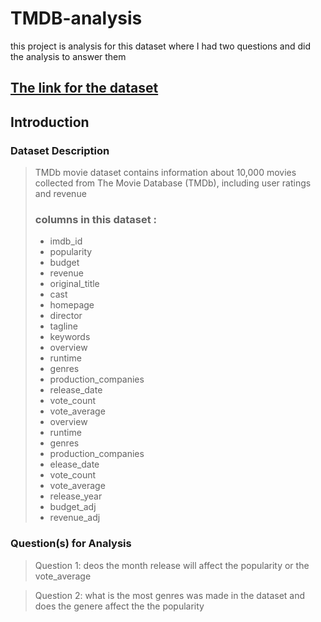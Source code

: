 # TMDB-analysis


this project is analysis for this dataset where I had two questions and did the analysis to answer them 

[The link for the dataset](https://www.kaggle.com/datasets/tmdb/tmdb-movie-metadata)
---

## Introduction

### Dataset Description 

>TMDb movie dataset contains information about 10,000 movies collected from The Movie Database (TMDb), including user ratings and revenue 
>### columns in this dataset : 
>- imdb_id
>- popularity
>- budget
>- revenue	
>- original_title 
>- cast 	
>- homepage	
>- director
>- tagline	
>- keywords	
>- overview	
>- runtime	
>- genres	
>- production_companies	
>- release_date	
>- vote_count	
>- vote_average
>- overview 	
>- runtime 	
>- genres 	
>- production_companies 	
>- elease_date 	
>- vote_count 	
>- vote_average 	
>- release_year 	
>- budget_adj 	
>- revenue_adj

    



### Question(s) for Analysis


>Question 1: deos the month release will affect the popularity or the vote_average

>Question 2: what is the most genres was made in the dataset and does the genere affect the the popularity

